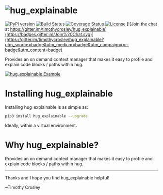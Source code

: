 ![hug_explainable](https://raw.github.com/timothycrosley/hug_explainable/develop/artwork/logo.png)
===================

[![PyPI version](https://badge.fury.io/py/hug_explainable.svg)](http://badge.fury.io/py/hug_explainable)
[![Build Status](https://travis-ci.org/timothycrosley/hug_explainable.svg?branch=master)](https://travis-ci.org/timothycrosley/hug_explainable)
[![Coverage Status](https://coveralls.io/repos/timothycrosley/hug_explainable/badge.svg?branch=master&service=github)](https://coveralls.io/github/timothycrosley/hug_explainable?branch=master)
[![License](https://img.shields.io/github/license/mashape/apistatus.svg)](https://pypi.python.org/pypi/hug_explainable/)
[![Join the chat at https://gitter.im/timothycrosley/hug_explainable](https://badges.gitter.im/Join%20Chat.svg)](https://gitter.im/timothycrosley/hug_explainable?utm_source=badge&utm_medium=badge&utm_campaign=pr-badge&utm_content=badge)

Provides an on demand context manager that makes it easy to profile and explain code blocks / paths within hug.

[![hug_explainable Example](https://raw.github.com/timothycrosley/hug_explainable/develop/artwork/example.gif)](https://github.com/timothycrosley/hug_explainable/blob/develop/examples/example.py)


Installing hug_explainable
===================

Installing hug_explainable is as simple as:

```bash
pip3 install hug_explainable --upgrade
```

Ideally, within a virtual environment.


Why hug_explainable?
===================

Provides an on demand context manager that makes it easy to profile and explain code blocks / paths within hug.

--------------------------------------------

Thanks and I hope you find hug_explainable helpful!

~Timothy Crosley
